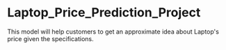 # Laptop_Price_Prediction_Project
This model will help customers to get an approximate idea about Laptop's price given the specifications.
